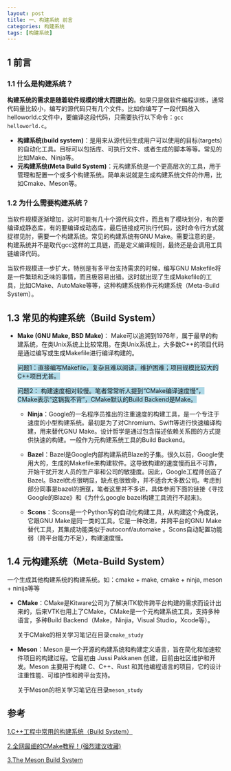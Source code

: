 ```yaml
---
layout: post
title: 一、构建系统 前言
categories: 构建系统
tags: [构建系统]
---
```


## 1 前言

### 1.1 什么是构建系统？

**构建系统的需求是随着软件规模的增大而提出的**。如果只是做软件编程训练，通常代码量比较小，编写的源代码只有几个文件。比如你编写了一段代码放入helloworld.c文件中，要编译这段代码，只需要执行以下命令：`gcc helloworld.c`。

- **构建系统(build system)**：是用来从源代码生成用户可以使用的目标(targets)的自动化工具。目标可以包括库、可执行文件、或者生成的脚本等等。常见的比如Make、Ninja等。
- **元构建系统(Meta Build System)**：元构建系统是一个更高层次的工具，用于管理和配置一个或多个构建系统。简单来说就是生成构建系统文件的作用，比如Cmake、Meson等。

### 1.2 为什么需要构建系统？

当软件规模逐渐增加，这时可能有几十个源代码文件，而且有了模块划分，有的要编译成静态库，有的要编译成动态库，最后链接成可执行代码，这时命令行方式就捉襟见肘，需要一个构建系统。常见的构建系统有GNU Make。需要注意的是，构建系统并不是取代gcc这样的工具链，而是定义编译规则，最终还是会调用工具链编译代码。

当软件规模进一步扩大，特别是有多平台支持需求的时候，编写GNU Makefile将是一件繁琐和乏味的事情，而且极容易出错。这时就出现了生成Makefile的工具，比如CMake、AutoMake等等，这种构建系统称作元构建系统（Meta-Build System）。

## 1.3 常见的构建系统（Build System）

- **Make (GNU Make, BSD Make)**： Make可以追溯到1976年，属于最早的构建系统，在类Unix系统上比较常用。在类Unix系统上，大多数C++的项目代码是通过编写或生成Makefile进行编译构建的。

    <span style="background-color: lightblue;">问题1：直接编写Makefile，复杂且难以阅读，维护困难；项目规模比较大的C++项目尤甚。</span>

    <span style="background-color: lightblue;">问题2： 构建速度相对较慢。笔者常常听人提到“CMake编译速度慢”，CMake表示“这锅我不背”，CMake默认的Build Backend是Make。</span>

  - **Ninja**：Google的一名程序员推出的注重速度的构建工具，是一个专注于速度的小型构建系统。最初是为了对Chromium、Swift等进行快速编译构建，用来替代GNU Make。设计哲学是通过包含描述依赖关系图的方式提供快速的构建。一般作为元构建系统工具的Build Backend。

  - **Bazel**：Bazel是Google内部构建系统Blaze的子集。很久以前，Google使用大的，生成的Makefile来构建软件。这导致构建的速度慢而且不可靠，开始干扰开发人员的生产率和公司的敏捷度。因此，Google工程师创造了Bazel。Bazel优点很明显，缺点也很致命，并不适合大多数公司。考虑到部分同事是bazel的拥趸，笔者这里并不多讲，具体参阅下面的链接《寻找Google的Blaze》和《为什么google bazel构建工具流行不起来》。

  - **Scons**：Scons是一个Python写的自动化构建工具，从构建这个角度说，它跟GNU Make是同一类的工具。它是一种改进，并跨平台的GNU Make替代工具，其集成功能类似于autoconf/automake 。Scons自动配置功能弱（跨平台能力不足），构建速度慢。

## 1.4 元构建系统（Meta-Build System）

一个生成其他构建系统的构建系统。如：cmake + make, cmake + ninja, meson + ninija等等

- **CMake**：CMake是Kitware公司为了解决ITK软件跨平台构建的需求而设计出来的，后来VTK也用上了CMake。CMake是一个元构建系统工具，支持多种语言，多种Build Backend（Make，Ninjia，Visual Studio，Xcode等）。

  关于CMake的相关学习笔记在目录`cmake_study`

- **Meson**：Meson 是一个开源的构建系统和构建定义语言，旨在简化和加速软件项目的构建过程。它最初由 Jussi Pakkanen 创建，目前由社区维护和开发。Meson 主要用于构建 C、C++、Rust 和其他编程语言的项目，它的设计注重性能、可维护性和跨平台支持。

  关于Meson的相关学习笔记在目录`meson_study`


## 参考

[1.C++工程中常用的构建系统（Build System）](https://zhuanlan.zhihu.com/p/570846866)

[2.全网最细的CMake教程！(强烈建议收藏)](https://zhuanlan.zhihu.com/p/534439206)

[3.The Meson Build System](https://mesonbuild.com/Quick-guide.html#using-meson)
